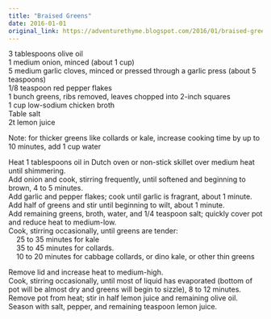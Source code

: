 ```yaml
---
title: "Braised Greens"
date: 2016-01-01
original_link: https://adventurethyme.blogspot.com/2016/01/braised-greens.html
---
```


3 tablespoons olive oil  
1 medium onion, minced (about 1 cup)  
5 medium garlic cloves, minced or pressed through a garlic press (about 5 teaspoons)  
1/8 teaspoon red pepper flakes  
1 bunch greens, ribs removed, leaves chopped into 2-inch squares  
1 cup low-sodium chicken broth  
Table salt  
2t lemon juice  
  
Note: for thicker greens like collards or kale, increase cooking time by up to 10 minutes, add 1 cup water  
  
Heat 1 tablespoons oil in Dutch oven or non-stick skillet over medium heat until shimmering.  
Add onion and cook, stirring frequently, until softened and beginning to brown, 4 to 5 minutes.  
Add garlic and pepper flakes; cook until garlic is fragrant, about 1 minute.  
Add half of greens and stir until beginning to wilt, about 1 minute.  
Add remaining greens, broth, water, and 1/4 teaspoon salt; quickly cover pot and reduce heat to medium-low.  
Cook, stirring occasionally, until greens are tender:  
    25 to 35 minutes for kale  
    35 to 45 minutes for collards.  
    10 to 20 minutes for cabbage collards, or dino kale, or other thin greens  
  
  
Remove lid and increase heat to medium-high.  
Cook, stirring occasionally, until most of liquid has evaporated (bottom of pot will be almost dry and greens will begin to sizzle), 8 to 12 minutes.  
Remove pot from heat; stir in half lemon juice and remaining olive oil.  
Season with salt, pepper, and remaining teaspoon lemon juice.